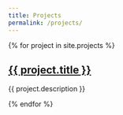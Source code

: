 ```yaml
---
title: Projects
permalink: /projects/
---
```


{% for project in site.projects %}
  <h2>
    <a href="{{ project.url }}">
      {{ project.title }}
      </a>
  </h2>
  <p>{{ project.description }}</p>
{% endfor %}